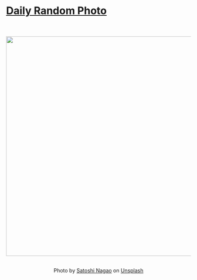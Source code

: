# [Daily Random Photo](https://www.dailyrandomphoto.com/)

<div align="center">
  <br>
  <br>
  <a href="https://www.dailyrandomphoto.com/p/2021/2021-02-11/"><img src="https://images.unsplash.com/photo-1611401138560-d4f24d0231db?crop=entropy&cs=tinysrgb&fit=max&fm=jpg&ixid=MXw3NzUwOHwwfDF8cmFuZG9tfHx8fHx8fHw&ixlib=rb-1.2.1&q=80&w=1080" width="600px"></a>
  <br>
  <br>
  <p class="has-text-grey">Photo by <a href="https://unsplash.com/@satoshin_73?utm_source=Daily%20Random%20Photo&amp;utm_medium=referral" target="_blank" rel="noopener noreferrer">Satoshi Nagao</a> on <a href="https://unsplash.com/photos/ILtViN0lNWM?utm_source=Daily%20Random%20Photo&amp;utm_medium=referral" target="_blank" rel="noopener noreferrer">Unsplash</a></p>
</div>
